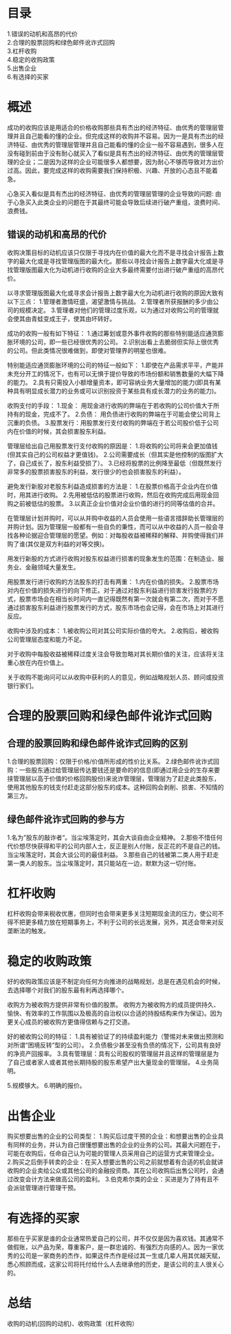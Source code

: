 # 目录
1.错误的动机和高昂的代价    
2.合理的股票回购和绿色邮件讹诈式回购    
3.杠杆收购   
4.稳定的收购政策   
5.出售企业   
6.有选择的买家    

# 概述  
成功的收购应该是用适合的价格收购那些具有杰出的经济特征、由优秀的管理层管理并且自己能看的懂的企业。但完成这样的收购并不容易。因为一是具有杰出的经济特征、由优秀的管理层管理并且自己能看的懂的企业一般不容易遇到，很多人在没有碰到前由于没有耐心就买入了看似是具有杰出的经济特征、由优秀的管理层管理的企业；二是因为这样的企业可能很多人都想要，因为耐心不够而导致对方出价过高。因此，要完成这样的收购需要我们保持积极、兴趣、开放的心态且不能着急。

心急买入看似是具有杰出的经济特征、由优秀的管理层管理的企业导致的问题: 
由于心急买入此类企业的问题在于其最终可能会导致后续进行破产重组，浪费时间、浪费钱。

## 错误的动机和高昂的代价
收购决策目标的动机应该只仅限于寻找内在价值的最大化而不是寻找会计报告上数字的最大化或是寻找管理版图的最大化。那些以寻找会计报告上数字最大化或是寻找管理版图最大化为动机进行收购的企业大多最终需要付出进行破产重组的高昂代价。

以寻求管理版图最大化或寻求会计报告上数字最大化为动机进行收购的原因大致有以下三点：
1.管理者激情旺盛，渴望激情与挑战。
2.管理者所获报酬的多少由公司的规模决定。
3.管理者对他们的管理过度乐观，以为通过对收购公司的管理就会使其由青蛙变成王子，使其由坏转好。

成功的收购一般有如下特征：
1.通过筹划或意外事件收购的那些特别能适应通货膨胀环境的公司，即一些已经很优秀的公司。
2.识别出看上去脆弱但实际上很优秀的公司。但此类情况很难做到，即使对管理界的明星也很难。

特别能适应通货膨胀环境的公司的特征一般如下：
1.即使在产品需求平平，产能并未充分开工的情况下，也有可以无惧于提价导致的市场份额和销售数量的大幅下降的能力。
2.具有只需投入小额增量资本，即可容纳业务大量增加的能力(即具有某种具有明显成长潜力的业务或可以识别投资于某些具有成长潜力的业务的能力)。

收购支付的手段：
1.现金： 用现金进行收购的弊端在于若收购的公司价值大于所持有的现金，完成不了。
2.负债： 用负债进行收购的弊端在于可能会使公司背上沉重的负债。
3.股票发行：用股票发行支付收购的弊端在于若公司股价低于公司内在价值的时候，其会损害股东利益。

管理层给出自己用股票发行支付收购的原因是：
1.将收购的公司将来会更加值钱(但其实自己的公司权益才更值钱)。
2.公司需要成长（但其实是他控制的版图扩大了，自己成长了，股东利益受损了）。
3.已经将股票的比例降至最低（但既然发行非常多的股票损害股东的利益，发行很少的也会损害股东的利益）。

避免发行新股对老股东利益造成损害的方法是：
1.在股票价格高于企业内在价值时，用其进行收购。
2.先用被低估的股票进行收购，然后在收购完成后用现金回购之前被低估的股票。
3.以真正企业价值对企业价值的进行的同等估值的合并。

在管理层计划并购时，可以从并购中收益的人员会使用一些语言措辞助长管理层的并购计划。因为管理层一般都有一些自负的秉性，而可以从中收益的人员一般会寻找各种论据迎合管理层的愿望。例如：对每股收益被稀释的解释、并购使得我们并购了谁(其仅是双方利益的对等交换)。

用发行新股的方式进行收购对股东权益进行损害的现象发生的范围：在制造业、服务业、金融领域大量发生。

用股票发行进行收购的方法股东的打击有两重：
1.内在价值的损失。
2.股票市场对内在价值的损失进行的向下修正。对于通过对股东利益进行损害发行股票的方式，股票市场会在相当长时间内一直记得既然有第一次就会有第二次，而对于不愿通过损害股东利益进行股票发行的方式，股东市场也会记得，会在市场上对其进行反应。

收购中涉及的成本：
1.被收购公司对其公司实际价值的夸大。
2.收购后，被收购公司管理层态度和能力不足。

对于收购中每股收益被稀释过度关注会导致忽略对其长期价值的关注，应该将关注重心放在内在价值上。

关于收购不能询问可以从收购中获利的人的意见，例如战略规划人员、顾问或投资银行家们。

# 合理的股票回购和绿色邮件讹诈式回购
## 合理的股票回购和绿色邮件讹诈式回购的区别
1.合理的股票回购：仅限于价格/价值所形成的性价比关系。
2.绿色邮件讹诈式回购：一些股东通过给管理层传达要钱还是要命的的信息(即通过用企业的生存来要挟管理层以高于价值的价格回购股份)来讹诈管理层，管理层为了赶走此类股东，使用其他股东的钱支付赶走这部分股东的成本。这种回购会剥削、损害、不知情的第三方。

## 绿色邮件讹诈式回购的参与方
1.名为”股东的敲诈者“。当尘埃落定时，其会大谈自由企业精神。
2.那些不惜任何代价想尽快获得和平的公司内部人士，反正是别人付账，反正花的不是自己的钱。当尘埃落定时，其会大谈公司的最佳利益。
3.那些自己的钱被第二类人用于赶走第一类人的股东。当尘埃落定时，其只能站在一边，默默为这一切付账。

# 杠杆收购
杠杆收购会带来税收优惠，但同时也会带来更多关注短期现金流的压力，使公司不得不把更多精力放在短期事务上，不利于公司的长远发展，另外，其还会带来对反垄断法的触发。

# 稳定的收购政策
好的收购政策应该是不制定向任何方向推进的战略规划，总是在遇见机会的时候，去选择哪个对我们的股东最有利再选择哪个。

收购方为被收购方提供非常有价值的股票。
收购方为被收购方的成员提供持久、愉快、有效率的工作氛围以及极高的自治权(以合适的持股结构来作为保证)。因为更关心成员的被收购方更值得信赖与之打交道。

好的被收购公司的特征：
1.具有被验证了的持续盈利能力（警惕对未来做出预测和对所谓“困境反转”型的公司）。
2.负债极少甚至没有负债的情况下，公司具有良好的净资产回报率。
3.具有管理层：具有公司股权的管理层并且这样的管理层是为了自己或者家人或者其他长期持股的股东希望产出大量现金的管理层。
4.业务简明。

5.规模够大。
6.明确的报价。

# 出售企业
购买想要出售的企业的公司类型：
1.购买后过度干预的企业：和想要出售的企业具有同样的业务，并认为自己很懂想要出售的企业的业务的公司。其最大问题在于，可能在收购后，任命自己认为可能的管理人员采用自己的运营方式来管理企业。
2.购买之后倒手转卖的企业：在买入想要出售的公司之前就想着有合适的机会就讲收购的企业卖给公众或其他公司的金融投资商。其在公司收购后出售公司时，会通过改变会计方法来做高公司的盈利。
3.伯克希尔类的企业：买进是为了持有且不会派驻管理进行管理干预。

# 有选择的买家
那些在乎买家是谁的企业通常热爱自己的公司，并不仅仅是因为喜欢钱。其通常不做假账，以产品为荣，尊重客户，是一群忠诚的、有强烈方向感的人。因为一家优秀的公司是一家商务的杰作，如果这件杰作是经过其一生或几辈人用其优越天赋，悉心照顾而成，这家公司将托付给什么人去继承他的历史，是该公司的主人很关心的。

# 总结
收购的动机(回购的动机)、收购政策（杠杆收购）

